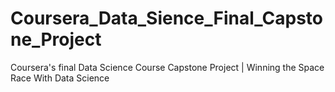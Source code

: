 # Coursera_Data_Sience_Final_Capstone_Project
Coursera's final Data Science Course Capstone Project | Winning the Space Race With Data Science
